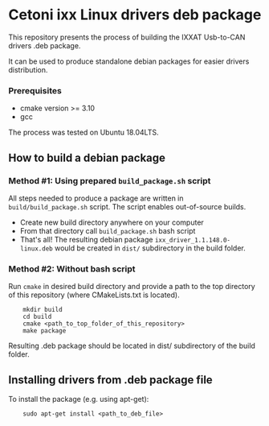 # Cetoni ixx Linux drivers deb package

This repository presents the process of building the IXXAT Usb-to-CAN drivers .deb package.

It can be used to produce standalone debian packages for easier drivers distribution.


### Prerequisites

- cmake version >= 3.10
- gcc 

The process was tested on Ubuntu 18.04LTS.


## How to build a debian package

### Method #1: Using prepared `build_package.sh` script
All steps needed to produce a package are written in `build/build_package.sh` script. The script enables  out-of-source builds.

- Create new build directory anywhere on your computer
- From that directory call `build_package.sh` bash script
- That's all! The resulting debian package `ixx_driver_1.1.148.0-linux.deb` would be created in `dist/` subdirectory in the build folder.

### Method #2: Without bash script

Run `cmake` in desired build directory and provide a path to the top directory of this repository (where CMakeLists.txt is located).


        mkdir build
        cd build
        cmake <path_to_top_folder_of_this_repository>
        make package
        
Resulting .deb package should be located in dist/ subdirectory of the build folder.

 
 
 ## Installing drivers from .deb package file
 
 To install the package (e.g. using apt-get):
 
 		sudo apt-get install <path_to_deb_file>
        